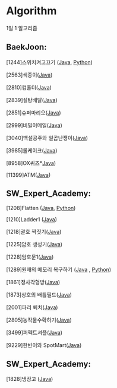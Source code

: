 # Algorithm
1일 1 알고리즘



## BaekJoon:


[1244]스위치켜고끄기 ([Java](https://github.com/nsh6547/Algorithm/blob/master/210201/BaekJoon_1244_%EC%8A%A4%EC%9C%84%EC%B9%98%EC%BC%9C%EA%B3%A0%EB%81%84%EA%B8%B0.java), [Python](https://github.com/nsh6547/Algorithm/blob/master/210201/BaekJoon_1244_%EC%8A%A4%EC%9C%84%EC%B9%98%EC%BC%9C%EA%B3%A0%EB%81%84%EA%B8%B0.py))

[2563]색종이([Java](https://github.com/nsh6547/Algorithm/blob/master/210209/BaekJoon_2563_%EC%83%89%EC%A2%85%EC%9D%B4.java))

[2810]컵홀더([Java](https://github.com/nsh6547/Algorithm/blob/master/210207/BaekJoon_2810_%EC%BB%B5%ED%99%80%EB%8D%94.java))

[2839]설탕배달([Java](https://github.com/nsh6547/Algorithm/blob/master/210216/BaekJoon_2839_%EC%84%A4%ED%83%95%EB%B0%B0%EB%8B%AC.java))

[2851]슈퍼마리오([Java](https://github.com/nsh6547/Algorithm/blob/master/210207/BaekJoon_2851_%EC%8A%88%ED%8D%BC%EB%A7%88%EB%A6%AC%EC%98%A4.java))

[2999]비밀이메일([Java](https://github.com/nsh6547/Algorithm/blob/master/210207/BaekJoon_2999_%EB%B9%84%EB%B0%80%EC%9D%B4%EB%A9%94%EC%9D%BC.java))

[3040]백설공주와 일곱난쟁이([Java](https://github.com/nsh6547/Algorithm/blob/master/210215/BaekJoon_3040_%EB%B0%B1%EC%84%A4%EA%B3%B5%EC%A3%BC%EC%99%80%EC%9D%BC%EA%B3%B1%EB%82%9C%EC%9F%81%EC%9D%B4.java))

[3985]롤케이크([Java](https://github.com/nsh6547/Algorithm/blob/master/210207/BaekJoon_3985_%EB%A1%A4%EC%BC%80%EC%9D%B4%ED%81%AC.java))

[8958]OX퀴즈*[Java](https://github.com/nsh6547/Algorithm/blob/master/210207/BaekJoon_8958_OX%ED%80%B4%EC%A6%88.java))

[11399]ATM([Java](https://github.com/nsh6547/Algorithm/blob/master/210207/BaekJoon_11399_ATM.java))


## SW_Expert_Academy:


[1208]Flatten ([Java](https://github.com/nsh6547/Algorithm/blob/master/210202/SW_Expert_1208_Flatten.java), [Python](https://github.com/nsh6547/Algorithm/blob/master/210202/SW_Expert_1208_Flatten.py))

[1210]Ladder1 ([Java](https://github.com/nsh6547/Algorithm/blob/master/210202/SWEA_1210_Ladder1.java))

[1218]괄호 짝짓기([Java](https://github.com/nsh6547/Algorithm/blob/master/210204/SWEA_1218_%EA%B4%84%ED%98%B8%EC%A7%9D%EC%A7%93%EA%B8%B0.java))

[1225]암호 생성기([Java](https://github.com/nsh6547/Algorithm/blob/master/210204/SWEA_1225_%EC%95%94%ED%98%B8%EC%83%9D%EC%84%B1%EA%B8%B0.java))

[1228]암호문1([Java](https://github.com/nsh6547/Algorithm/blob/master/210208/SWEA_1228_%EC%95%94%ED%98%B8%EB%AC%B81.java))

[1289]원재의 메모리 복구하기 ([Java](https://github.com/nsh6547/Algorithm/blob/master/210201/SW_Expert_1289_%EC%9B%90%EC%9E%AC%EC%9D%98%EB%A9%94%EB%AA%A8%EB%A6%AC%EB%B3%B5%EA%B5%AC%ED%95%98%EA%B8%B0.java) , [Python](https://github.com/nsh6547/Algorithm/blob/master/210201/SW_Expert_1289_%EC%9B%90%EC%9E%AC%EC%9D%98%20%EB%A9%94%EB%AA%A8%EB%A6%AC%20%EB%B3%B5%EA%B5%AC%ED%95%98%EA%B8%B0.py))

[1861]정사각형방([Java](https://github.com/nsh6547/Algorithm/blob/master/210205/SWEA_1861_%EC%A0%95%EC%82%AC%EA%B0%81%ED%98%95%EB%B0%A9.java))

[1873]상호의 배틀필드([Java](https://github.com/nsh6547/Algorithm/blob/master/210203/SWEA_1873_%EC%83%81%ED%98%B8%EC%9D%98%EB%B0%B0%ED%8B%80%ED%95%84%EB%93%9C.java))

[2001]파리 퇴치([Java](https://github.com/nsh6547/Algorithm/blob/master/210203/SWEA_2001_%ED%8C%8C%EB%A6%AC%ED%87%B4%EC%B9%98.java))

[2805]농작물수확하기([Java](https://github.com/nsh6547/Algorithm/blob/master/210203/SWEA_2085_%EB%86%8D%EC%9E%91%EB%AC%BC%EC%88%98%ED%99%95%ED%95%98%EA%B8%B0.java))

[3499]퍼펙트셔플([Java](https://github.com/nsh6547/Algorithm/blob/master/210205/SWEA_3499_%ED%8D%BC%ED%8E%99%ED%8A%B8%EC%85%94%ED%94%8C.java))

[9229]한빈이와 SpotMart([Java](https://github.com/nsh6547/Algorithm/blob/master/210208/SWEA_9229_%ED%95%9C%EB%B9%88%EC%9D%B4%EC%99%80SpotMart.java))

## SW_Expert_Academy:


[1828]냉장고 ([Java](https://github.com/nsh6547/Algorithm/blob/master/210216/JungOl_1828_%EB%83%89%EC%9E%A5%EA%B3%A0.java))
